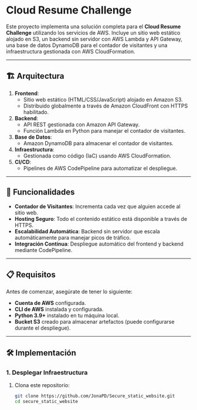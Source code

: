 # Cloud Resume Challenge

Este proyecto implementa una solución completa para el **Cloud Resume Challenge** utilizando los servicios de AWS. Incluye un sitio web estático alojado en S3, un backend sin servidor con AWS Lambda y API Gateway, una base de datos DynamoDB para el contador de visitantes y una infraestructura gestionada con AWS CloudFormation.

---

## 🏗️ Arquitectura

<!--![Arquitectura del Proyecto](https://mi-url-de-imagen.com/diagrama.png) -->

1. **Frontend**:
   - Sitio web estático (HTML/CSS/JavaScript) alojado en Amazon S3.
   - Distribuido globalmente a través de Amazon CloudFront con HTTPS habilitado.
2. **Backend**:
   - API REST gestionada con Amazon API Gateway.
   - Función Lambda en Python para manejar el contador de visitantes.
3. **Base de Datos**:
   - Amazon DynamoDB para almacenar el contador de visitantes.
4. **Infraestructura**:
   - Gestionada como código (IaC) usando AWS CloudFormation.
5. **CI/CD**:
   - Pipelines de AWS CodePipeline para automatizar el despliegue.

---

## 🚀 Funcionalidades

- **Contador de Visitantes**: Incrementa cada vez que alguien accede al sitio web.
- **Hosting Seguro**: Todo el contenido estático está disponible a través de HTTPS.
- **Escalabilidad Automática**: Backend sin servidor que escala automáticamente para manejar picos de tráfico.
- **Integración Continua**: Despliegue automático del frontend y backend mediante CodePipeline.

---

## 📋 Requisitos

Antes de comenzar, asegúrate de tener lo siguiente:
- **Cuenta de AWS** configurada.
- **CLI de AWS** instalada y configurada.
- **Python 3.9+** instalado en tu máquina local.
- **Bucket S3** creado para almacenar artefactos (puede configurarse durante el despliegue).

---

## 🛠️ Implementación

### **1. Desplegar Infraestructura**
1. Clona este repositorio:
   ```bash
   git clone https://github.com/JonaPD/Secure_static_website.git
   cd secure_static_website
